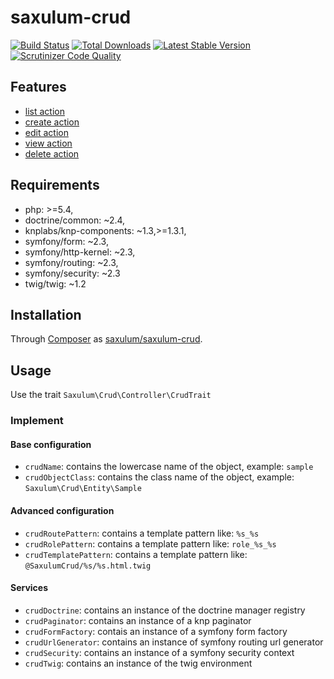 # saxulum-crud

[![Build Status](https://api.travis-ci.org/saxulum/saxulum-crud.png?branch=master)](https://travis-ci.org/saxulum/saxulum-crud)
[![Total Downloads](https://poser.pugx.org/saxulum/saxulum-crud/downloads.png)](https://packagist.org/packages/saxulum/saxulum-crud)
[![Latest Stable Version](https://poser.pugx.org/saxulum/saxulum-crud/v/stable.png)](https://packagist.org/packages/saxulum/saxulum-crud)
[![Scrutinizer Code Quality](https://scrutinizer-ci.com/g/saxulum/saxulum-crud/badges/quality-score.png?b=master)](https://scrutinizer-ci.com/g/saxulum/saxulum-crud/?branch=master)

## Features

 * [list action][2]
 * [create action][3]
 * [edit action][4]
 * [view action][5]
 * [delete action][6]

## Requirements

 * php: >=5.4,
 * doctrine/common: ~2.4,
 * knplabs/knp-components: ~1.3,>=1.3.1,
 * symfony/form: ~2.3,
 * symfony/http-kernel: ~2.3,
 * symfony/routing: ~2.3,
 * symfony/security: ~2.3
 * twig/twig: ~1.2

## Installation

Through [Composer](http://getcomposer.org) as [saxulum/saxulum-crud][1].

## Usage

Use the trait `Saxulum\Crud\Controller\CrudTrait`

### Implement

#### Base configuration

 * `crudName`: contains the lowercase name of the object, example: `sample`
 * `crudObjectClass`: contains the class name of the object, example: `Saxulum\Crud\Entity\Sample`

#### Advanced configuration

 * `crudRoutePattern`: contains a template pattern like: `%s_%s`
 * `crudRolePattern`: contains a template pattern like: `role_%s_%s`
 * `crudTemplatePattern`: contains a template pattern like: `@SaxulumCrud/%s/%s.html.twig`

#### Services

 * `crudDoctrine`: contains an instance of the doctrine manager registry
 * `crudPaginator`: contains an instance of a knp paginator
 * `crudFormFactory`: contais an instance of a symfony form factory
 * `crudUrlGenerator`: contains an instance of symfony routing url generator
 * `crudSecurity`: contains an instance of a symfony security context
 * `crudTwig`: contains an instance of the twig environment


[1]: https://packagist.org/packages/saxulum/saxulum-crud
[2]: doc/ListAction.md
[3]: doc/CreateAction.md
[4]: doc/EditAction.md
[5]: doc/ViewAction.md
[6]: doc/DeleteAction.md